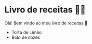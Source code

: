 # Livro de receitas :woman_cook:

Olá! Bem vindo ao meu livro de receitas :wave:

- Torta de Limão
- Bolo de nozes